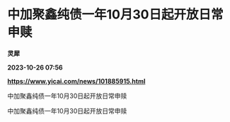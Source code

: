 # 中加聚鑫纯债一年10月30日起开放日常申赎
**灵犀**

**2023-10-26 07:56**

**https://www.yicai.com/news/101885915.html**

中加聚鑫纯债一年10月30日起开放日常申赎

中加聚鑫纯债一年10月30日起开放日常申赎